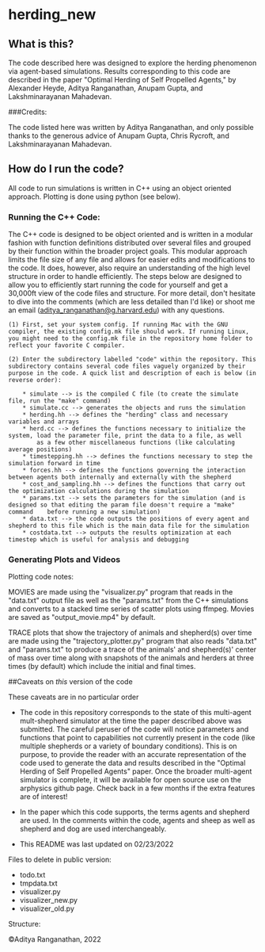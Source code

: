 # herding_new


## What is this?

The code described here was designed to explore the herding phenomenon via agent-based simulations. Results corresponding to this code are described in the paper "Optimal Herding of Self Propelled Agents," by Alexander Heyde, Aditya Ranganathan, Anupam Gupta, and Lakshminarayanan Mahadevan. 

###Credits:

The code listed here was written by Aditya Ranganathan, and only possible thanks to the generous advice of Anupam Gupta, Chris Rycroft, and Lakshminarayanan Mahadevan. 

## How do I run the code?

All code to run simulations is written in C++ using an object oriented approach. Plotting is done using python (see below).

### Running the C++ Code:

The C++ code is designed to be object oriented and is written in a modular fashion with function definitions distributed over several files and grouped by their function within the broader project goals. This modular approach limits the file size of any file and allows for easier edits and modifications to the code. It does, however, also require an understanding of the high level structure in order to handle efficiently. The steps below are designed to allow you to efficiently start running the code for yourself and get a 30,000ft view of the code files and structure. For more detail, don't hesitate to dive into the comments (which are less detailed than I'd like) or shoot me an email (aditya_ranganathan@g.harvard.edu) with any questions. 

	
	(1) First, set your system config. If running Mac with the GNU compiler, the existing config.mk file should work. If running Linux, you might need to the config.mk file in the repository home folder to reflect your favorite C compiler. 

	(2) Enter the subdirectory labelled "code" within the repository. This subdirectory contains several code files vaguely organized by their purpose in the code. A quick list and description of each is below (in reverse order):

		* simulate --> is the compiled C file (to create the simulate file, run the "make" command)
		* simulate.cc --> generates the objects and runs the simulation
		* herding.hh --> defines the "herding" class and necessary variables and arrays 
		* herd.cc --> defines the functions necessary to initialize the system, load the parameter file, print the data to a file, as well 
			as a few other miscellaneous functions (like calculating average positions)
		* timestepping.hh --> defines the functions necessary to step the simulation forward in time
		* forces.hh --> defines the functions governing the interaction between agents both internally and externally with the shepherd
		* cost_and_sampling.hh --> defines the functions that carry out the optimization calculations during the simulation
		* params.txt --> sets the parameters for the simulation (and is designed so that editing the param file doesn't require a "make" command 	before running a new simulation)
		* data.txt --> the code outputs the positions of every agent and shepherd to this file which is the main data file for the simulation
		* costdata.txt --> outputs the results optimization at each timestep which is useful for analysis and debugging

### Generating Plots and Videos

Plotting code notes:

MOVIES are made using the "visualizer.py" program that reads in the "data.txt" output file as well as the "params.txt" from the C++ simulations and converts to a stacked time series of scatter plots using ffmpeg. Movies are saved as "output_movie.mp4" by default. 

TRACE plots that show the trajectory of animals and shepherd(s) over time are made using the "trajectory_plotter.py" program that also reads "data.txt" and "params.txt" to produce a trace of the animals' and shepherd(s)' center of mass over time along with snapshots of the animals and herders at three times (by default) which include the initial and final times.

##Caveats on *this* version of the code

These caveats are in no particular order

* The code in this repository corresponds to the state of this multi-agent mult-shepherd simulator at the time the paper described above was submitted. The careful peruser of the code will notice parameters and functions that point to capabilities not currently present in the code (like multiple shepherds or a variety of boundary conditions). This is on purpose, to provide the reader with an accurate representation of the code used to generate the data and results described in the "Optimal Herding of Self Propelled Agents" paper. Once the broader multi-agent simulator is complete, it will be available for open source use on the arphysics github page. Check back in a few months if the extra features are of interest!

* In the paper which this code supports, the terms agents and shepherd are used. In the comments within the code, agents and sheep as well as shepherd and dog are used interchangeably. 

* This README was last updated on  02/23/2022



Files to delete in public version: 

* todo.txt
* tmpdata.txt 
* visualizer.py
* visualizer_new.py
* visualizer_old.py






Structure: 









©Aditya Ranganathan, 2022
